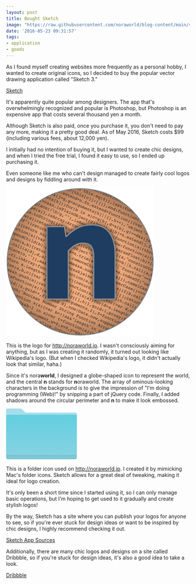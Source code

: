 ```yaml
---
layout: post
title: Bought Sketch
image: "https://raw.githubusercontent.com/noraworld/blog-content/main/sketch-3/sketch3.png"
date: '2016-05-23 09:31:57'
tags:
- application
- goods
---
```


As I found myself creating websites more frequently as a personal hobby, I wanted to create original icons, so I decided to buy the popular vector drawing application called "Sketch 3."

<a href="http://www.sketchapp.com/" target="blank">Sketch</a>

It's apparently quite popular among designers. The app that's overwhelmingly recognized and popular is Photoshop, but Photoshop is an expensive app that costs several thousand yen a month.

Although Sketch is also paid, once you purchase it, you don't need to pay any more, making it a pretty good deal. As of May 2016, Sketch costs $99 (including various fees, about 12,000 yen).

I initially had no intention of buying it, but I wanted to create chic designs, and when I tried the free trial, I found it easy to use, so I ended up purchasing it.

Even someone like me who can't design managed to create fairly cool logos and designs by fiddling around with it.

![noraworld](https://raw.githubusercontent.com/noraworld/blog-content/main/sketch-3/noraworld.png)

This is the logo for http://noraworld.jp. I wasn't consciously aiming for anything, but as I was creating it randomly, it turned out looking like Wikipedia's logo. (But when I checked Wikipedia's logo, it didn't actually look that similar, haha.)

Since it's nora**world**, I designed a globe-shaped icon to represent the world, and the central **n** stands for **n**oraworld. The array of ominous-looking characters in the background is to give the impression of "I'm doing programming (Web)!" by snipping a part of jQuery code. Finally, I added shadows around the circular perimeter and **n** to make it look embossed.

![Mac Folder Icon](https://raw.githubusercontent.com/noraworld/blog-content/main/sketch-3/folder.png)

This is a folder icon used on http://noraworld.jp. I created it by mimicking Mac's folder icons. Sketch allows for a great deal of tweaking, making it ideal for logo creation.

It's only been a short time since I started using it, so I can only manage basic operations, but I'm hoping to get used to it gradually and create stylish logos!

By the way, Sketch has a site where you can publish your logos for anyone to see, so if you're ever stuck for design ideas or want to be inspired by chic designs, I highly recommend checking it out.

<a href="http://www.sketchappsources.com/" target="_blank">Sketch App Sources</a>

Additionally, there are many chic logos and designs on a site called Dribbble, so if you're stuck for design ideas, it's also a good idea to take a look.

<a href="https://dribbble.com/" target="_blank">Dribbble</a>
